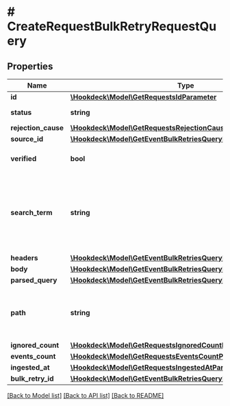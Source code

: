 # # CreateRequestBulkRetryRequestQuery

## Properties

Name | Type | Description | Notes
------------ | ------------- | ------------- | -------------
**id** | [**\Hookdeck\Model\GetRequestsIdParameter**](GetRequestsIdParameter.md) |  | [optional]
**status** | **string** | Filter by status | [optional]
**rejection_cause** | [**\Hookdeck\Model\GetRequestsRejectionCauseParameter**](GetRequestsRejectionCauseParameter.md) |  | [optional]
**source_id** | [**\Hookdeck\Model\GetEventBulkRetriesQueryParameterSourceId**](GetEventBulkRetriesQueryParameterSourceId.md) |  | [optional]
**verified** | **bool** | Filter by verification status | [optional]
**search_term** | **string** | URL Encoded string of the value to match partially to the body, headers, parsed_query or path | [optional]
**headers** | [**\Hookdeck\Model\GetEventBulkRetriesQueryParameterHeaders**](GetEventBulkRetriesQueryParameterHeaders.md) |  | [optional]
**body** | [**\Hookdeck\Model\GetEventBulkRetriesQueryParameterBody**](GetEventBulkRetriesQueryParameterBody.md) |  | [optional]
**parsed_query** | [**\Hookdeck\Model\GetEventBulkRetriesQueryParameterParsedQuery**](GetEventBulkRetriesQueryParameterParsedQuery.md) |  | [optional]
**path** | **string** | URL Encoded string of the value to match partially to the path | [optional]
**ignored_count** | [**\Hookdeck\Model\GetRequestsIgnoredCountParameter**](GetRequestsIgnoredCountParameter.md) |  | [optional]
**events_count** | [**\Hookdeck\Model\GetRequestsEventsCountParameter**](GetRequestsEventsCountParameter.md) |  | [optional]
**ingested_at** | [**\Hookdeck\Model\GetRequestsIngestedAtParameter**](GetRequestsIngestedAtParameter.md) |  | [optional]
**bulk_retry_id** | [**\Hookdeck\Model\GetEventBulkRetriesQueryParameterIssueId**](GetEventBulkRetriesQueryParameterIssueId.md) |  | [optional]

[[Back to Model list]](../../README.md#models) [[Back to API list]](../../README.md#endpoints) [[Back to README]](../../README.md)
